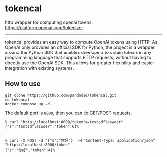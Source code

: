 # tokencal

http wrapper for computing openai tokens. https://platform.openai.com/tokenizer

---

tokencal provides an easy way to compute OpenAI tokens using HTTP. As OpenAI only provides an official SDK for Python, the project is a wrapper around the Python SDK that enables developers to obtain tokens in any programming language that supports HTTP requests, without having to directly use the OpenAI SDK. This allows for greater flexibility and easier integration with existing systems.

## How to use

```
git clone https://github.com/pandodao/tokencal.git
cd tokencal
docker compose up -d
```

The default port is `8000`, then you can do GET/POST requests.

```
% curl "http://localhost:8000/token?s=testsdflaswoer"
{"s":"testsdflaswoer","token":6}%


% curl -X POST -d '{"s":"你好"}' -H "Content-Type: application/json" "http://localhost:8000/token"
{"s":"你好","token":4}%
```

